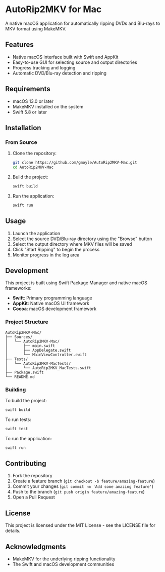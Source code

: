 # AutoRip2MKV for Mac

A native macOS application for automatically ripping DVDs and Blu-rays to MKV format using MakeMKV.

## Features

- Native macOS interface built with Swift and AppKit
- Easy-to-use GUI for selecting source and output directories
- Progress tracking and logging
- Automatic DVD/Blu-ray detection and ripping

## Requirements

- macOS 13.0 or later
- MakeMKV installed on the system
- Swift 5.8 or later

## Installation

### From Source

1. Clone the repository:
   ```bash
   git clone https://github.com/gmoyle/AutoRip2MKV-Mac.git
   cd AutoRip2MKV-Mac
   ```

2. Build the project:
   ```bash
   swift build
   ```

3. Run the application:
   ```bash
   swift run
   ```

## Usage

1. Launch the application
2. Select the source DVD/Blu-ray directory using the "Browse" button
3. Select the output directory where MKV files will be saved
4. Click "Start Ripping" to begin the process
5. Monitor progress in the log area

## Development

This project is built using Swift Package Manager and native macOS frameworks:

- **Swift**: Primary programming language
- **AppKit**: Native macOS UI framework
- **Cocoa**: macOS development framework

### Project Structure

```
AutoRip2MKV-Mac/
├── Sources/
│   └── AutoRip2MKV-Mac/
│       ├── main.swift
│       ├── AppDelegate.swift
│       └── MainViewController.swift
├── Tests/
│   └── AutoRip2MKV-MacTests/
│       └── AutoRip2MKV_MacTests.swift
├── Package.swift
└── README.md
```

### Building

To build the project:

```bash
swift build
```

To run tests:

```bash
swift test
```

To run the application:

```bash
swift run
```

## Contributing

1. Fork the repository
2. Create a feature branch (`git checkout -b feature/amazing-feature`)
3. Commit your changes (`git commit -m 'Add some amazing feature'`)
4. Push to the branch (`git push origin feature/amazing-feature`)
5. Open a Pull Request

## License

This project is licensed under the MIT License - see the LICENSE file for details.

## Acknowledgments

- MakeMKV for the underlying ripping functionality
- The Swift and macOS development communities
